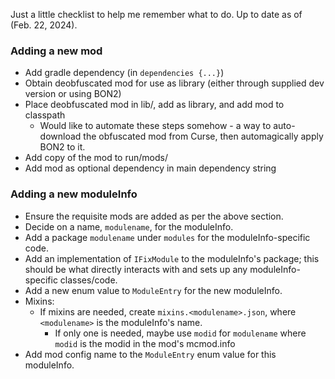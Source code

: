 Just a little checklist to help me remember what to do. Up to date as of (Feb. 22, 2024).

### Adding a new mod
* Add gradle dependency (in `dependencies {...}`)
* Obtain deobfuscated mod for use as library (either through supplied dev version or using BON2)
* Place deobfuscated mod in lib/, add as library, and add mod to classpath
  * Would like to automate these steps somehow - a way to auto-download the obfuscated mod from Curse,
    then automagically apply BON2 to it.
* Add copy of the mod to run/mods/
* Add mod as optional dependency in main dependency string

### Adding a new moduleInfo
* Ensure the requisite mods are added as per the above section.
* Decide on a name, `modulename`, for the moduleInfo.
* Add a package `modulename` under `modules` for the moduleInfo-specific code.
* Add an implementation of `IFixModule` to the moduleInfo's package; this should be what directly interacts
  with and sets up any moduleInfo-specific classes/code.
* Add a new enum value to `ModuleEntry` for the new moduleInfo.
* Mixins:
  * If mixins are needed, create `mixins.<modulename>.json`, where `<modulename>` is the moduleInfo's name.
    * If only one is needed, maybe use `modid` for `modulename` where `modid` is the modid in the mod's mcmod.info
* Add mod config name to the `ModuleEntry` enum value for this moduleInfo.
